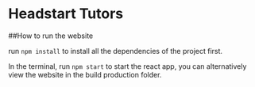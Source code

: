 # Headstart Tutors

##How to run the website

run `npm install` to install all the dependencies of the project first. 

In the terminal, run `npm start` to start the react app, you can alternatively view the website in the build production folder.


